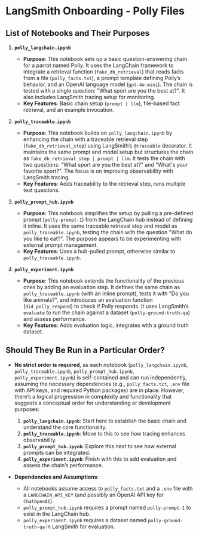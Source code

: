 # LangSmith Onboarding - Polly Files

## List of Notebooks and Their Purposes

1. **`polly_langchain.ipynb`**
   - **Purpose**: This notebook sets up a basic question-answering chain for a parrot named Polly. It uses the LangChain framework to integrate a retrieval function (`fake_db_retrieval`) that reads facts from a file (`polly_facts.txt`), a prompt template defining Polly’s behavior, and an OpenAI language model (`gpt-4o-mini`). The chain is tested with a single question: "What sport are you the best at?". It also includes LangSmith tracing setup for monitoring.
   - **Key Features**: Basic chain setup (`prompt | llm`), file-based fact retrieval, and an example invocation.

2. **`polly_traceable.ipynb`**
   - **Purpose**: This notebook builds on `polly_langchain.ipynb` by enhancing the chain with a traceable retrieval step (`fake_db_retrieval_step`) using LangSmith’s `@traceable` decorator. It maintains the same prompt and model setup but structures the chain as `fake_db_retrieval_step | prompt | llm`. It tests the chain with two questions: "What sport are you the best at?" and "What's your favorite sport?". The focus is on improving observability with LangSmith tracing.
   - **Key Features**: Adds traceability to the retrieval step, runs multiple test questions.

3. **`polly_prompt_hub.ipynb`**
   - **Purpose**: This notebook simplifies the setup by pulling a pre-defined prompt (`polly-prompt-1`) from the LangChain hub instead of defining it inline. It uses the same traceable retrieval step and model as `polly_traceable.ipynb`, testing the chain with the question "What do you like to eat?". The purpose appears to be experimenting with external prompt management.
   - **Key Features**: Uses a hub-pulled prompt, otherwise similar to `polly_traceable.ipynb`.

4. **`polly_experiment.ipynb`**
   - **Purpose**: This notebook extends the functionality of the previous ones by adding an evaluation step. It defines the same chain as `polly_traceable.ipynb` (with an inline prompt), tests it with "Do you like animals?", and introduces an evaluation function (`did_polly_respond`) to check if Polly responds. It uses LangSmith’s `evaluate` to run the chain against a dataset (`polly-ground-truth-qa`) and assess performance.
   - **Key Features**: Adds evaluation logic, integrates with a ground truth dataset.

## Should They Be Run in a Particular Order?

- **No strict order is required**, as each notebook (`polly_langchain.ipynb`, `polly_traceable.ipynb`, `polly_prompt_hub.ipynb`, `polly_experiment.ipynb`) is self-contained and can run independently, assuming the necessary dependencies (e.g., `polly_facts.txt`, `.env` file with API keys, and required Python packages) are in place. However, there’s a logical progression in complexity and functionality that suggests a conceptual order for understanding or development purposes:
  1. **`polly_langchain.ipynb`**: Start here to establish the basic chain and understand the core functionality.
  2. **`polly_traceable.ipynb`**: Move to this to see how tracing enhances observability.
  3. **`polly_prompt_hub.ipynb`**: Explore this next to see how external prompts can be integrated.
  4. **`polly_experiment.ipynb`**: Finish with this to add evaluation and assess the chain’s performance.

- **Dependencies and Assumptions**:
  - All notebooks assume access to `polly_facts.txt` and a `.env` file with a `LANGCHAIN_API_KEY` (and possibly an OpenAI API key for `ChatOpenAI`).
  - `polly_prompt_hub.ipynb` requires a prompt named `polly-prompt-1` to exist in the LangChain hub.
  - `polly_experiment.ipynb` requires a dataset named `polly-ground-truth-qa` in LangSmith for evaluation.
